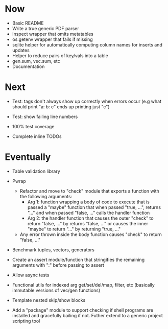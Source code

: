 # Now

- Basic README
- Write a true generic PDF parser
- inspect wrapper that omits metatables
- os.getenv wrapper that fails if missing
- sqlite helper for automatically computing
  column names for inserts and updates
- Helper to reduce pairs of key/vals into a
  table
- gen.sum, vec.sum, etc
- Documentation

# Next

- Test: tags don't always show up correctly when
  errors occur (e.g what should print "a: b: c"
  ends up printing just "c")
- Test: show failing line numbers

- 100% test coverage
- Complete inline TODOs

# Eventually

- Table validation library

- Pwrap
    - Refactor and move to "check" module that
      exports a function with the following
      arguments:
        - Arg 1: function wrapping a body of
          code to execute that is passed a
          "maybe" function that when passed
          "true, ...", returns "..." and when
          passed "false, ..." calls the handler
          function
        - Arg 2: the handler function that
          causes the outer "check" to return
          "false, ..." by returns "false, ..."
          or causes the inner "maybe" to return
          "..." by returning "true, ..."
    - Any error thrown inside the body function
      causes "check" to return "false, ..."

- Benchmark tuples, vectors, generators

- Create an assert module/function that
  stringifies the remaining arguments with ":"
  before passing to assert

- Allow async tests

- Functional utils for indexed arg
  get/set/del/map, filter, etc (basically
  immutable versions of vec/gen functions)

- Template nested skip/show blocks

- Add a "package" module to support checking if
  shell programs are installed and gracefully
  bailing if not. Futher extend to a generic
  project scripting tool
